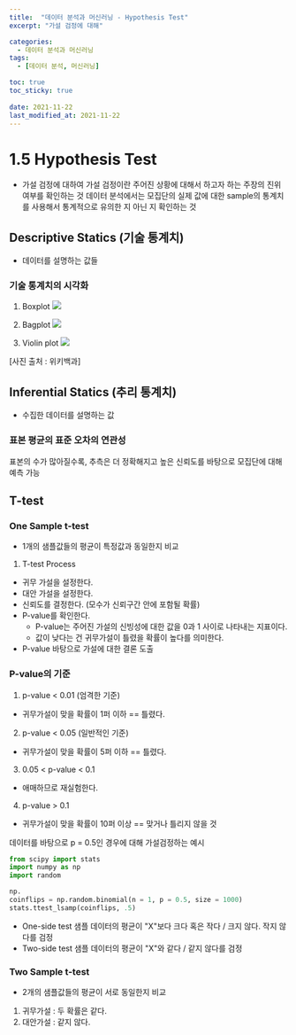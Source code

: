 ```yaml
---
title:  "데이터 분석과 머신러닝 - Hypothesis Test"
excerpt: "가설 검정에 대해"

categories:
  - 데이터 분석과 머신러닝
tags:
  - [데이터 분석, 머신러닝]

toc: true
toc_sticky: true
 
date: 2021-11-22
last_modified_at: 2021-11-22
---
```


# 1.5 Hypothesis Test
- 가설 검정에 대하여
가설 검정이란 주어진 상황에 대해서 하고자 하는 주장의 진위여부를 확인하는 것
데이터 분석에서는 모집단의 실제 값에 대한 sample의 통계치를 사용해서 통계적으로 유의한 지 아닌 지 확인하는 것

## Descriptive Statics (기술 통계치)
- 데이터를 설명하는 값들

### 기술 통계치의 시각화

1. Boxplot
<img src = 'https://upload.wikimedia.org/wikipedia/commons/thumb/f/fa/Michelsonmorley-boxplot.svg/1920px-Michelsonmorley-boxplot.svg.png'></img>

2. Bagplot
<img src = 'https://upload.wikimedia.org/wikipedia/commons/9/9f/Bagplot.png'></img>

3. Violin plot
<img src = 'https://upload.wikimedia.org/wikipedia/commons/3/3a/Violin_plot.gif'></img>

[사진 출처 : 위키백과]

## Inferential Statics (추리 통계치)
- 수집한 데이터를 설명하는 값

### 표본 평균의 표준 오차의 연관성

표본의 수가 많아질수록, 추측은 더 정확해지고 높은 신뢰도를 바탕으로 모집단에 대해 예측 가능

## T-test
### One Sample t-test
- 1개의 샘플값들의 평균이 특정값과 동일한지 비교
1. T-test Process
  - 귀무 가설을 설정한다.
  - 대안 가설을 설정한다.
  - 신뢰도를 결정한다. (모수가 신뢰구간 안에 포함될 확률)
  - P-value를 확인한다.
    - P-value는 주어진 가설의 신빙성에 대한 값을 0과 1 사이로 나타내는 지표이다.
    -  값이 낮다는 건 귀무가설이 틀렸을 확률이 높다를 의미한다.
  - P-value 바탕으로 가설에 대한 결론 도출

### P-value의 기준
1. p-value < 0.01 (엄격한 기준)
  - 귀무가설이 맞을 확률이 1퍼 이하 == 틀렸다.
2. p-value < 0.05 (일반적인 기준)
  - 귀무가설이 맞을 확률이 5퍼 이하 == 틀렸다.
3. 0.05 < p-value < 0.1
  - 애매하므로 재실험한다.
4. p-value > 0.1
  - 귀무가설이 맞을 확률이 10퍼 이상 == 맞거나 틀리지 않을 것

데이터를 바탕으로 p = 0.5인 경우에 대해 가설검정하는 예시
```python
from scipy import stats
import numpy as np
import random

np.
coinflips = np.random.binomial(n = 1, p = 0.5, size = 1000)
stats.ttest_lsamp(coinflips, .5)
```

- One-side test
  샘플 데이터의 평균이 "X"보다 크다 혹은 작다 / 크지 않다. 작지 않다를 검정
- Two-side test
  샘플 데이터의 평균이 "X"와 같다 / 같지 않다를 검정

### Two Sample t-test
- 2개의 샘플값들의 평균이 서로 동일한지 비교

1. 귀무가설 : 두 확률은 같다.
2. 대안가설 : 같지 않다.